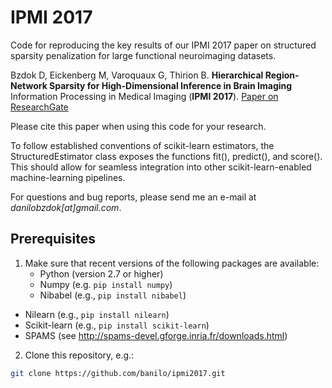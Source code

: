 IPMI 2017
=========

Code for reproducing the key results of our IPMI 2017 paper on structured sparsity penalization for large functional neuroimaging datasets.

Bzdok D, Eickenberg M, Varoquaux G, Thirion B.
**Hierarchical Region-Network Sparsity for High-Dimensional Inference in Brain Imaging**
Information Processing in Medical Imaging (**IPMI 2017**).
[Paper on ResearchGate](https://www.researchgate.net/publication/313476901_Hierarchical_Region-Network_Sparsity_for_High-Dimensional_Inference_in_Brain_Imaging)

Please cite this paper when using this code for your research.

To follow established conventions of scikit-learn estimators, the StructuredEstimator class exposes the functions fit(), predict(), and score().
This should allow for seamless integration into other scikit-learn-enabled machine-learning pipelines.

For questions and bug reports, please send me an e-mail at _danilobzdok[at]gmail.com_.

## Prerequisites

1. Make sure that recent versions of the following packages are available:
	- Python (version 2.7 or higher)
	- Numpy (e.g. `pip install numpy`)
	- Nibabel (e.g., `pip install nibabel`)
  - Nilearn (e.g., `pip install nilearn`)
  - Scikit-learn (e.g., `pip install scikit-learn`)
  - SPAMS (see http://spams-devel.gforge.inria.fr/downloads.html)

2. Clone this repository, e.g.:
```sh
git clone https://github.com/banilo/ipmi2017.git
```




